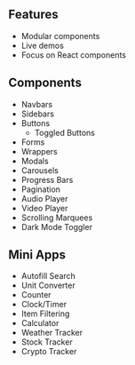 
## Features
- Modular components
- Live demos
- Focus on React components

## Components
- Navbars
- Sidebars
- Buttons
  - Toggled Buttons
- Forms
- Wrappers
- Modals
- Carousels
- Progress Bars
- Pagination
- Audio Player
- Video Player
- Scrolling Marquees
- Dark Mode Toggler

## Mini Apps
- Autofill Search
- Unit Converter
- Counter
- Clock/Timer
- Item Filtering
- Calculator
- Weather Tracker
- Stock Tracker
- Crypto Tracker
